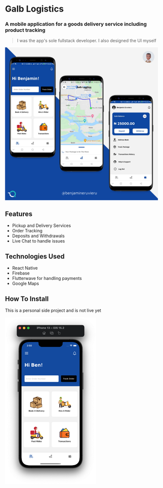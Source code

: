 
# Galb Logistics
### A mobile application for a goods delivery service including product tracking
> I was the app's sole fullstack developer.
> I also designed the UI myself

![App Screens](IMG/1.png)
## Features
- Pickup and Delivery Services
- Order Tracking
- Deposits and Withdrawals
- Live Chat to handle issues

## Technologies Used
- React Native
- Firebase
- Flutterwave for handling payments
- Google Maps
## How To Install
This is a personal side project and is not live yet


<p float="left">
<img src="IMG/galb.png" width="300" height="550">
</p>